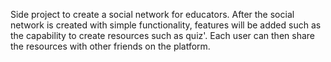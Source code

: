 Side project to create a social network for educators. After the social network is created with simple functionality, features will be added such as the capability to create resources such as quiz'. Each user can then share the resources with other friends on the platform. 
